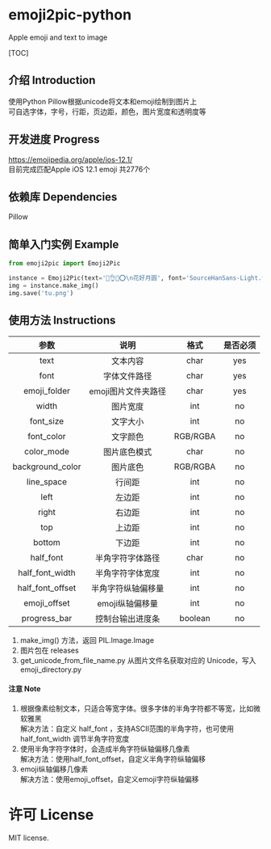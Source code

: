 # emoji2pic-python
Apple emoji and text to image

[TOC]

## 介绍 Introduction

使用Python Pillow根据unicode将文本和emoji绘制到图片上  
可自选字体，字号，行距，页边距，颜色，图片宽度和透明度等  

## 开发进度 Progress
https://emojipedia.org/apple/ios-12.1/  
目前完成匹配Apple iOS 12.1 emoji 共2776个   

## 依赖库 Dependencies

Pillow  

## 简单入门实例 Example
```python
from emoji2pic import Emoji2Pic

instance = Emoji2Pic(text='🌷👌🌙⭕\n花好月圆', font='SourceHanSans-Light.ttc', emoji_folder='AppleEmoji')
img = instance.make_img()
img.save('tu.png')
```

## 使用方法 Instructions

|参数|说明|格式|是否必须|
|:---:|:---:|:---:|:---:|
|text|文本内容|char|yes|
|font|字体文件路径|char|yes|
|emoji_folder|emoji图片文件夹路径|char|yes|
|width|图片宽度|int|no|
|font_size|文字大小|int|no|
|font_color|文字颜色|RGB/RGBA|no|
|color_mode|图片底色模式|char|no|
|background_color|图片底色|RGB/RGBA|no|
|line_space|行间距|int|no|
|left|左边距|int|no|
|right|右边距|int|no|
|top|上边距|int|no|
|bottom|下边距|int|no|
|half_font|半角字符字体路径|char|no|
|half_font_width|半角字符字体宽度|int|no|
|half_font_offset|半角字符纵轴偏移量|int|no|
|emoji_offset|emoji纵轴偏移量|int|no|
|progress_bar|控制台输出进度条|boolean|no|

1. make_img() 方法，返回 PIL.Image.Image
2. 图片包在 releases
3. get_unicode_from_file_name.py 从图片文件名获取对应的 Unicode，写入 emoji_directory.py

#### 注意 Note

1. 根据像素绘制文本，只适合等宽字体。很多字体的半角字符都不等宽，比如微软雅黑  
解决方法：自定义 half_font ，支持ASCII范围的半角字符，也可使用 half_font_width 调节半角字符宽度  
2. 使用半角字符字体时，会造成半角字符纵轴偏移几像素  
解决方法：使用half_font_offset，自定义半角字符纵轴偏移
3. emoji纵轴偏移几像素  
解决方法：使用emoji_offset，自定义emoji字符纵轴偏移

# 许可 License
MIT license.
